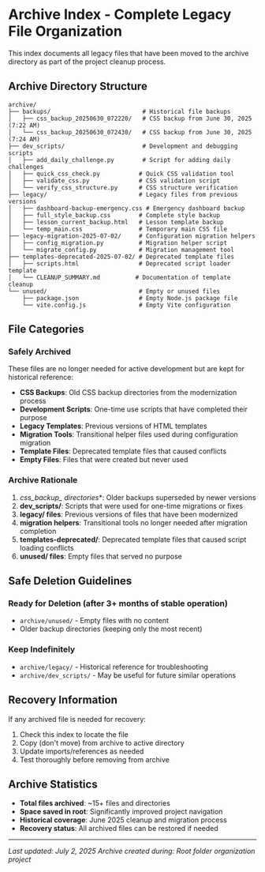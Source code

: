 # Archive Index - Complete Legacy File Organization

This index documents all legacy files that have been moved to the archive directory as part of the project cleanup process.

## Archive Directory Structure

```
archive/
├── backups/                          # Historical file backups
│   ├── css_backup_20250630_072220/   # CSS backup from June 30, 2025 (7:22 AM)
│   └── css_backup_20250630_072430/   # CSS backup from June 30, 2025 (7:24 AM)
├── dev_scripts/                      # Development and debugging scripts
│   ├── add_daily_challenge.py        # Script for adding daily challenges
│   ├── quick_css_check.py           # Quick CSS validation tool
│   ├── validate_css.py              # CSS validation script
│   └── verify_css_structure.py      # CSS structure verification
├── legacy/                          # Legacy files from previous versions
│   ├── dashboard-backup-emergency.css # Emergency dashboard backup
│   ├── full_style_backup.css        # Complete style backup
│   ├── lesson_current_backup.html   # Lesson template backup
│   └── temp_main.css                # Temporary main CSS file
├── legacy-migration-2025-07-02/     # Configuration migration helpers
│   ├── config_migration.py          # Migration helper script
│   └── migrate_config.py            # Migration management tool
├── templates-deprecated-2025-07-02/ # Deprecated template files
│   ├── scripts.html                 # Deprecated script loader template
│   └── CLEANUP_SUMMARY.md          # Documentation of template cleanup
└── unused/                          # Empty or unused files
    ├── package.json                 # Empty Node.js package file
    └── vite.config.js               # Empty Vite configuration
```

## File Categories

### Safely Archived
These files are no longer needed for active development but are kept for historical reference:

- **CSS Backups**: Old CSS backup directories from the modernization process
- **Development Scripts**: One-time use scripts that have completed their purpose
- **Legacy Templates**: Previous versions of HTML templates
- **Migration Tools**: Transitional helper files used during configuration migration
- **Template Files**: Deprecated template files that caused conflicts
- **Empty Files**: Files that were created but never used

### Archive Rationale

1. **css_backup_* directories**: Older backups superseded by newer versions
2. **dev_scripts/**: Scripts that were used for one-time migrations or fixes
3. **legacy/ files**: Previous versions of files that have been modernized
4. **migration helpers**: Transitional tools no longer needed after migration completion
5. **templates-deprecated/**: Deprecated template files that caused script loading conflicts
6. **unused/ files**: Empty files that served no purpose

## Safe Deletion Guidelines

### Ready for Deletion (after 3+ months of stable operation)
- `archive/unused/` - Empty files with no content
- Older backup directories (keeping only the most recent)

### Keep Indefinitely
- `archive/legacy/` - Historical reference for troubleshooting
- `archive/dev_scripts/` - May be useful for future similar operations

## Recovery Information

If any archived file is needed for recovery:
1. Check this index to locate the file
2. Copy (don't move) from archive to active directory
3. Update imports/references as needed
4. Test thoroughly before removing from archive

## Archive Statistics

- **Total files archived**: ~15+ files and directories
- **Space saved in root**: Significantly improved project navigation
- **Historical coverage**: June 2025 cleanup and migration process
- **Recovery status**: All archived files can be restored if needed

---
*Last updated: July 2, 2025*
*Archive created during: Root folder organization project*
